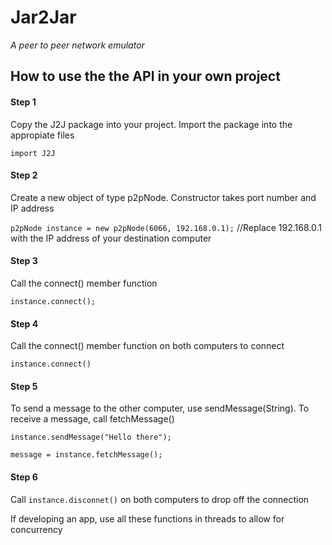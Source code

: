 # Jar2Jar
*A peer to peer network emulator*

## How to use the the API in your own project

#### Step 1
Copy the J2J package into your project.
Import the package into the appropiate files

```import J2J```

#### Step 2
Create a new object of type p2pNode. Constructor takes port number and IP address

```p2pNode instance = new p2pNode(6066, 192.168.0.1);```
//Replace 192.168.0.1 with the IP address of your destination computer   

#### Step 3
Call the connect() member function

```instance.connect();```

#### Step 4
Call the connect() member function on both computers to connect

```instance.connect()```

#### Step 5
To send a message to the other computer, use sendMessage(String). To receive a message, call fetchMessage()

```instance.sendMessage("Hello there");```

```message = instance.fetchMessage();```

#### Step 6
Call ```instance.disconnet()``` on both computers to drop off the connection

If developing an app, use all these functions in threads to allow for concurrency



